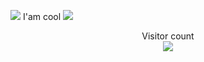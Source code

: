 ![](https://media0.giphy.com/media/3otPorWLQJq5GmHRtu/giphy.gif)
I'am cool
<a href=#><img src="contributions.svg"></a>

<p align="center"> 
  Visitor count<br>
  <img src="https://profile-counter.glitch.me/insolitum/count.svg">
</p>
